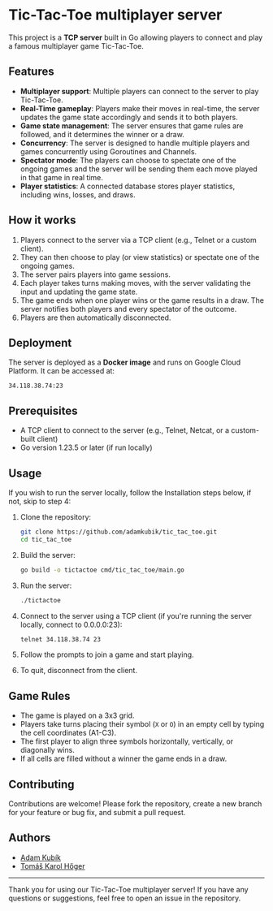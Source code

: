 # Tic-Tac-Toe multiplayer server

This project is a **TCP server** built in Go allowing players to connect and play a famous multiplayer game Tic-Tac-Toe.

## Features

- **Multiplayer support**: Multiple players can connect to the server to play Tic-Tac-Toe.
- **Real-Time gameplay**: Players make their moves in real-time, the server updates the game state accordingly and sends it to both players.
- **Game state management**: The server ensures that game rules are followed, and it determines the winner or a draw.
- **Concurrency**: The server is designed to handle multiple players and games concurrently using Goroutines and Channels.
- **Spectator mode**: The players can choose to spectate one of the ongoing games and the server will be sending them each move played in that game in real time.
- **Player statistics**: A connected database stores player statistics, including wins, losses, and draws.

## How it works

1. Players connect to the server via a TCP client (e.g., Telnet or a custom client).
2. They can then choose to play (or view statistics) or spectate one of the ongoing games.
3. The server pairs players into game sessions.
4. Each player takes turns making moves, with the server validating the input and updating the game state.
5. The game ends when one player wins or the game results in a draw. The server notifies both players and every spectator of the outcome.
6. Players are then automatically disconnected.

## Deployment

The server is deployed as a **Docker image** and runs on Google Cloud Platform. It can be accessed at:

```
34.118.38.74:23
```

## Prerequisites

- A TCP client to connect to the server (e.g., Telnet, Netcat, or a custom-built client)
- Go version 1.23.5 or later (if run locally)

## Usage

If you wish to run the server locally, follow the Installation steps below, if not, skip to step 4:

1. Clone the repository:
   ```bash
   git clone https://github.com/adamkubik/tic_tac_toe.git
   cd tic_tac_toe
   ```
2. Build the server:
   ```bash
   go build -o tictactoe cmd/tic_tac_toe/main.go
   ```
3. Run the server:
   ```bash
   ./tictactoe
   ```

1. Connect to the server using a TCP client (if you're running the server locally, connect to 0.0.0.0:23):
   ```bash
   telnet 34.118.38.74 23
   ```
2. Follow the prompts to join a game and start playing.
3. To quit, disconnect from the client.


## Game Rules

- The game is played on a 3x3 grid.
- Players take turns placing their symbol (`X` or `O`) in an empty cell by typing the cell coordinates (A1-C3).
- The first player to align three symbols horizontally, vertically, or diagonally wins.
- If all cells are filled without a winner the game ends in a draw.


## Contributing

Contributions are welcome! Please fork the repository, create a new branch for your feature or bug fix, and submit a pull request.


## Authors

- [Adam Kubík](https://github.com/adamkubik)
- [Tomáš Karol Hőger](https://github.com/TomasKarolHoger)

---
Thank you for using our Tic-Tac-Toe multiplayer server! If you have any questions or suggestions, feel free to open an issue in the repository.

